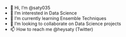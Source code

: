 - 👋 Hi, I’m @saty035 
- 👀 I’m interested in Data Science
- 🌱 I’m currently learning Ensemble Techniques
- 💞️ I’m looking to collaborate on Data Science projects
- 📫 How to reach me @heysaty (Twitter)

<!---
saty035/saty035 is a ✨ special ✨ repository because its `README.md` (this file) appears on your GitHub profile.
You can click the Preview link to take a look at your changes.
--->
